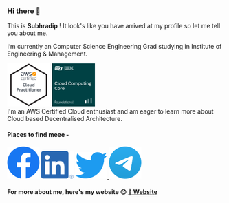 ### Hi there 👋
This is **Subhradip** ! It look's like you have arrived at my profile so let me tell you about me.

I’m currently an Computer Science Engineering Grad studying in Institute of Engineering & Management. 

<a href="https://www.youracclaim.com/badges/79864f52-9dc3-4208-9115-6599abcbca55/public_url"><img src="https://raw.githubusercontent.com/debnathsubhradip/debnathsubhradip/main/achievements/aws-certified-cloud-practitioner.png" alt="AWS Cloud Practioner" width="100"/> </a>
<a href="https://www.youracclaim.com/badges/79864f52-9dc3-4208-9115-6599abcbca55/public_url"><img src="https://raw.githubusercontent.com/debnathsubhradip/debnathsubhradip/main/achievements/cloud-computing-core.png" alt="Cloud Computing Core (edX)" width="100"/> </a>
<br>
I'm an AWS Certified Cloud enthusiast and am eager to learn more about Cloud based Decentralised Architecture.

#### Places to find meee -

<a href="https://www.facebook.com/subhraofficial"><img src="https://raw.githubusercontent.com/debnathsubhradip/debnathsubhradip/main/logo/fb.png" width="75" alt="Facebook Page"/></a>
<a href="https://www.linkedin.com/in/thesubhradip/"><img src="https://raw.githubusercontent.com/debnathsubhradip/debnathsubhradip/main/logo/LinkedIn.png" alt="Linkedin" width="75"/></a>
<a href="https://twitter.com/subh_official"><img src="https://raw.githubusercontent.com/debnathsubhradip/debnathsubhradip/main/logo/Twitter.png" width="75" alt="Twitter"/> </a>
<a href="https://t.me/socialistalex"><img src="https://raw.githubusercontent.com/debnathsubhradip/debnathsubhradip/main/logo/telegram.png" alt="Telegram" width="75"/> </a><br>
#### For more about me, here's my website :blush: <a href="http://subhradip.tk">:link: Website</a>

  

<!--
**debnathsubhradip/debnathsubhradip** is a ✨ _special_ ✨ repository because its `README.md` (this file) appears on your GitHub profile.

Here are some ideas to get you started:

- 🔭 I’m currently working on ...
- 🌱 I’m currently learning ...
- 👯 I’m looking to collaborate on ...
- 🤔 I’m looking for help with ...
- 💬 Ask me about ...
- 📫 How to reach me: ...
- 😄 Pronouns: ...
- ⚡ Fun fact: ...
-->
